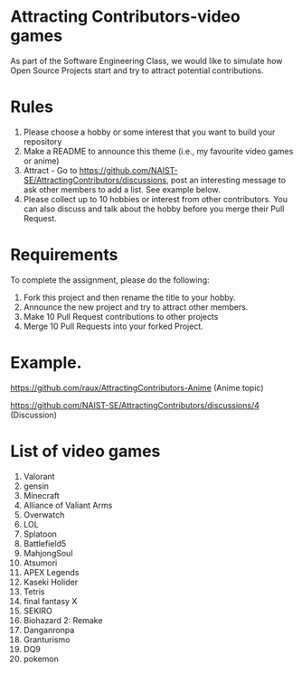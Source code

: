 # Attracting Contributors-video games
As part of the Software Engineering Class, we would like to simulate how Open Source Projects start and try to attract potential contributions.

# Rules

1. Please choose a hobby or some interest that you want to build your repository
2. Make a README to announce this theme (i.e., my favourite video games or anime)
3. Attract - Go to https://github.com/NAIST-SE/AttractingContributors/discussions, post an interesting message to ask other members to add a list. See example below.
4. Please collect up to 10 hobbies or interest from other contributors. You can also discuss and talk about the hobby before you merge their Pull Request.

# Requirements
To complete the assignment, please do the following:
1. Fork this project and then rename the title to your hobby. 
2. Announce the new project and try to attract other members.
3. Make 10 Pull Request contributions to other projects
4. Merge 10 Pull Requests into your forked Project.

# Example. 
https://github.com/raux/AttractingContributors-Anime (Anime topic)

https://github.com/NAIST-SE/AttractingContributors/discussions/4 (Discussion)

# List of video games

1. Valorant
2. gensin
3. Minecraft
4. Alliance of Valiant Arms
5. Overwatch
6. LOL
7. Splatoon
8. Battlefield5
9. MahjongSoul
10. Atsumori
11. APEX Legends
12. Kaseki Holider
13. Tetris
14. final fantasy X
15. SEKIRO
16. Biohazard 2: Remake
17. Danganronpa
18. Granturismo
19. DQ9
20. pokemon
